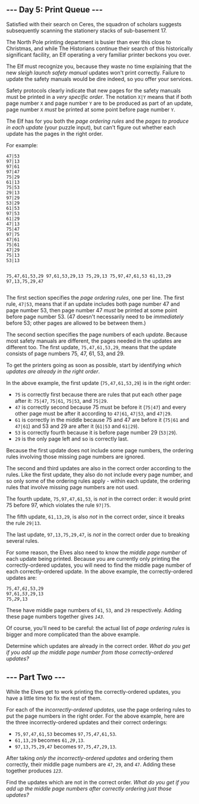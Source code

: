 <article class="day-desc"><h2>--- Day 5: Print Queue ---</h2><p>Satisfied with their search on Ceres, the squadron of scholars suggests subsequently scanning the <span title="Specifically, the surely-stationary stationery stacks.">stationery</span> stacks of sub-basement 17.</p>
<p>The North Pole printing department is busier than ever this close to Christmas, and while The Historians continue their search of this historically significant facility, an Elf operating a very familiar printer beckons you over.</p>
<p>The Elf must recognize you, because they waste no time explaining that the new <em>sleigh launch safety manual</em> updates won't print correctly. Failure to update the safety manuals would be dire indeed, so you offer your services.</p>
<p>Safety protocols clearly indicate that new pages for the safety manuals must be printed in a <em>very specific order</em>. The notation <code>X|Y</code> means that if both page number <code>X</code> and page number <code>Y</code> are to be produced as part of an update, page number <code>X</code> <em>must</em> be printed at some point before page number <code>Y</code>.</p>
<p>The Elf has for you both the <em>page ordering rules</em> and the <em>pages to produce in each update</em> (your puzzle input), but can't figure out whether each update has the pages in the right order.</p>
<p>For example:</p>
<pre><code>47|53
97|13
97|61
97|47
75|29
61|13
75|53
29|13
97|29
53|29
61|53
97|53
61|29
47|13
75|47
97|75
47|61
75|61
47|29
75|13
53|13

75,47,61,53,29
97,61,53,29,13
75,29,13
75,97,47,61,53
61,13,29
97,13,75,29,47
</code></pre>
<p>The first section specifies the <em>page ordering rules</em>, one per line. The first rule, <code>47|53</code>, means that if an update includes both page number 47 and page number 53, then page number 47 <em>must</em> be printed at some point before page number 53. (47 doesn't necessarily need to be <em>immediately</em> before 53; other pages are allowed to be between them.)</p>
<p>The second section specifies the page numbers of each <em>update</em>. Because most safety manuals are different, the pages needed in the updates are different too. The first update, <code>75,47,61,53,29</code>, means that the update consists of page numbers 75, 47, 61, 53, and 29.</p>
<p>To get the printers going as soon as possible, start by identifying <em>which updates are already in the right order</em>.</p>
<p>In the above example, the first update (<code>75,47,61,53,29</code>) is in the right order:</p>
<ul>
<li><code>75</code> is correctly first because there are rules that put each other page after it: <code>75|47</code>, <code>75|61</code>, <code>75|53</code>, and <code>75|29</code>.</li>
<li><code>47</code> is correctly second because 75 must be before it (<code>75|47</code>) and every other page must be after it according to <code>47|61</code>, <code>47|53</code>, and <code>47|29</code>.</li>
<li><code>61</code> is correctly in the middle because 75 and 47 are before it (<code>75|61</code> and <code>47|61</code>) and 53 and 29 are after it (<code>61|53</code> and <code>61|29</code>).</li>
<li><code>53</code> is correctly fourth because it is before page number 29 (<code>53|29</code>).</li>
<li><code>29</code> is the only page left and so is correctly last.</li>
</ul>
<p>Because the first update does not include some page numbers, the ordering rules involving those missing page numbers are ignored.</p>
<p>The second and third updates are also in the correct order according to the rules. Like the first update, they also do not include every page number, and so only some of the ordering rules apply - within each update, the ordering rules that involve missing page numbers are not used.</p>
<p>The fourth update, <code>75,97,47,61,53</code>, is <em>not</em> in the correct order: it would print 75 before 97, which violates the rule <code>97|75</code>.</p>
<p>The fifth update, <code>61,13,29</code>, is also <em>not</em> in the correct order, since it breaks the rule <code>29|13</code>.</p>
<p>The last update, <code>97,13,75,29,47</code>, is <em>not</em> in the correct order due to breaking several rules.</p>
<p>For some reason, the Elves also need to know the <em>middle page number</em> of each update being printed. Because you are currently only printing the correctly-ordered updates, you will need to find the middle page number of each correctly-ordered update. In the above example, the correctly-ordered updates are:</p>
<pre><code>75,47,<em>61</em>,53,29
97,61,<em>53</em>,29,13
75,<em>29</em>,13
</code></pre>
<p>These have middle page numbers of <code>61</code>, <code>53</code>, and <code>29</code> respectively. Adding these page numbers together gives <code><em>143</em></code>.</p>
<p>Of course, you'll need to be careful: the actual list of <em>page ordering rules</em> is bigger and more complicated than the above example.</p>
<p>Determine which updates are already in the correct order. <em>What do you get if you add up the middle page number from those correctly-ordered updates?</em></p>
</article>
<article class="day-desc"><h2 id="part2">--- Part Two ---</h2><p>While the Elves get to work printing the correctly-ordered updates, you have a little time to fix the rest of them.</p>
<p>For each of the <em>incorrectly-ordered updates</em>, use the page ordering rules to put the page numbers in the right order. For the above example, here are the three incorrectly-ordered updates and their correct orderings:</p>
<ul>
<li><code>75,97,47,61,53</code> becomes <code>97,75,<em>47</em>,61,53</code>.</li>
<li><code>61,13,29</code> becomes <code>61,<em>29</em>,13</code>.</li>
<li><code>97,13,75,29,47</code> becomes <code>97,75,<em>47</em>,29,13</code>.</li>
</ul>
<p>After taking <em>only the incorrectly-ordered updates</em> and ordering them correctly, their middle page numbers are <code>47</code>, <code>29</code>, and <code>47</code>. Adding these together produces <code><em>123</em></code>.</p>
<p>Find the updates which are not in the correct order. <em>What do you get if you add up the middle page numbers after correctly ordering just those updates?</em></p>
</article>